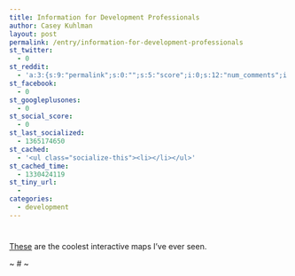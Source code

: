 ```yaml
---
title: Information for Development Professionals
author: Casey Kuhlman
layout: post
permalink: /entry/information-for-development-professionals
st_twitter:
  - 0
st_reddit:
  - 'a:3:{s:9:"permalink";s:0:"";s:5:"score";i:0;s:12:"num_comments";i:0;}'
st_facebook:
  - 0
st_googleplusones:
  - 0
st_social_score:
  - 0
st_last_socialized:
  - 1365174650
st_cached:
  - '<ul class="socialize-this"><li></li></ul>'
st_cached_time:
  - 1330424119
st_tiny_url:
  - 
categories:
  - development
---
```

# 

[These][1] are the coolest interactive maps I’ve ever seen.

 [1]: http://maps.maplecroft.com/

~ # ~
